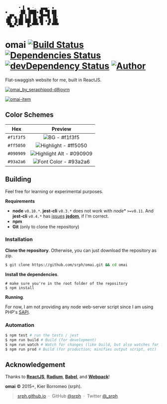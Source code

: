 ```
      • ▌ ▄ ·.  ▄▄▄· ▪  
▪     ·██ ▐███▪▐█ ▀█ ██ 
 ▄█▀▄ ▐█ ▌▐▌▐█·▄█▀▀█ ▐█·
▐█▌.▐▌██ ██▌▐█▌▐█ ▪▐▌▐█▌
 ▀█▄▀▪▀▀  █▪▀▀▀ ▀  ▀ ▀▀▀
```

# omai [![Build Status](https://travis-ci.org/srph/omai.svg?branch=master)](https://travis-ci.org/srph/omai?branch=master) [![Dependencies Status](https://david-dm.org/srph/omai.svg)](https://david-dm.org/srph/reflux-flash.svg) [![devDependency Status](https://david-dm.org/srph/omai/dev-status.svg)](https://david-dm.org/cdnjs/cdnjs#info=devDependencies) [![Author](http://img.shields.io/badge/author-@srph-blue.svg)](http://img.shields.io/badge/author-@srph-blue.svg)

Flat-swaggish website for me, built in ReactJS.

[![omai_by_seraphipod-d8joyrn](https://cloud.githubusercontent.com/assets/5093058/6418421/ee0535d8-beef-11e4-87d6-03efb4ad3ba2.png)](http://seraphipod.deviantart.com/art/omai-516806915)

[![omai-item](https://cloud.githubusercontent.com/assets/5093058/6545469/e6911c88-c5c3-11e4-8bd9-c0e23ae9b23e.png)
](http://seraphipod.deviantart.com/art/omai-work-item-518802626?ga_submit_new=10%253A1425811667)

## Color Schemes

| Hex         | Preview           |
|:-------------:|:-------------:|
| `#f1f3f5` | ![BG - `#f1f3f5`](https://cloud.githubusercontent.com/assets/5093058/6477763/5357ab80-c262-11e4-9d0f-deb54ededfd3.png) |
| `#ff5050` | ![Highlight - `#ff5050`](https://cloud.githubusercontent.com/assets/5093058/6477779/8451cf86-c262-11e4-8543-b09855ee02ec.png) |
| `#090909` | ![Highlight Alt - `#090909`](https://cloud.githubusercontent.com/assets/5093058/6477814/d254cc4c-c262-11e4-99af-21aa717d9028.png) |
| `#93a2a6` | ![Font Color - `#93a2a6`](https://cloud.githubusercontent.com/assets/5093058/6477789/ab7bbef0-c262-11e4-87d7-3be383e2e8ac.png) |

## Building

Feel free for learning or experimental purposes.

**Requirements**
- **node** `v0.10.*`. **jest-cli** `v0.3.*` does not work with *node** `>=v0.11`. And **jest-cli** `v0.4.*`  has [issues](https://github.com/facebook/jest/issues/249) [**jsdom**](https://github.com/tmpvar/jsdom), if I'm correct.
- **npm**
- **Git** (only to clone the repository)

### Installation

**Clone the repository**. Otherwise, you can just download the repository as zip.

```bash
$ git clone https://github.com/srph/omai.git && cd omai
```

**Install the dependencies**.

```
# make sure you're in the root folder of the repository
$ npm install
```

**Running**.

For now, I am not providing any node web-server script since I am using PHP's [SAPI](http://php.net/manual/en/features.commandline.webserver.php).

### Automation

```bash
$ npm test # run the tests / jest
$ npm run build # Build (for development) 
$ npm run watch # Watch for changes (like build, but also watches for files changes)
$ npm run prod # Build (for production; minifies output script, etc)
```

## Acknowledgement

Thanks to [**ReactJS**](https://facebook.github.io/react), [**Radium**](https://github.com/FormidableLabs/radium), [**Babel**](https://babeljs.io), and [**Webpack**](https://webpack.github.io)!

**omai** © 2015+, Kier Borromeo (srph).

> [srph.github.io](http://srph.github.io) &nbsp;&middot;&nbsp;
> GitHub [@srph](https://github.com/srph) &nbsp;&middot;&nbsp;
> Twitter [@_srph](https://twitter.com/_srph)